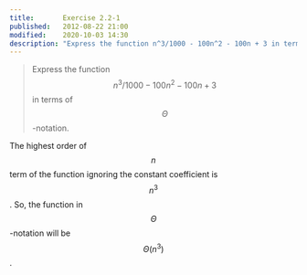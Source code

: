 ```yaml
---
title:       Exercise 2.2-1
published:   2012-08-22 21:00
modified:    2020-10-03 14:30
description: "Express the function n^3/1000 - 100n^2 - 100n + 3 in terms of Θ-notation."
---
```


> Express the function $$n^3/1000 - 100n^2 - 100n + 3$$ in terms of $$\Theta$$-notation.

The highest order of $$n$$ term of the function ignoring the constant coefficient is $$n^3$$. So, the function in $$\Theta$$-notation will be $$\Theta(n^3)$$.
